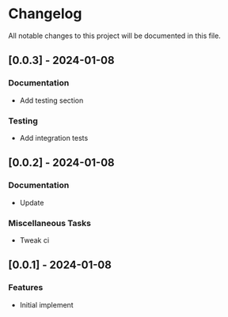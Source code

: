 # Changelog

All notable changes to this project will be documented in this file.

## [0.0.3] - 2024-01-08

### Documentation

- Add testing section

### Testing

- Add integration tests

<!-- generated by git-cliff -->
## [0.0.2] - 2024-01-08

### Documentation

- Update

### Miscellaneous Tasks

- Tweak ci

<!-- generated by git-cliff -->
## [0.0.1] - 2024-01-08

### Features

- Initial implement

<!-- generated by git-cliff -->
